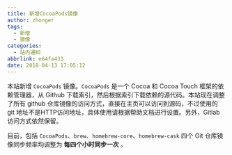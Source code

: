 ```yaml
---
title: 新增CocoaPods镜像
author: zhonger
tags:
  - 新增
  - 镜像
categories:
  - 站内通知
abbrlink: e64fa433
date: 2018-04-13 17:05:12
---
```


本站新增 `CocoaPods` 镜像。`CocoaPods` 是一个 Cocoa 和 Cocoa Touch 框架的依赖管理器，从 Github 下载索引，然后根据索引下载依赖的源代码。本站现在调整了所有 github 仓库镜像的访问方式，直接在主页可以访问到源码，不过使用的 git 地址不是HTTP访问地址，具体使用请根据帮助文档进行设置。另外，Gitlab 访问方式依然保留。

目前，包括 `CocoaPods`、`brew`、`homebrew-core`、`homebrew-cask` 四个 Git 仓库镜像同步频率均调整为 **每四个小时同步一次** 。